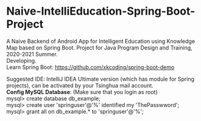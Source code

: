 # Naive-IntelliEducation-Spring-Boot-Project
A Naive Backend of Android App for Intelligent Education using Knowledge Map based on Spring Boot. Project for Java Program Design and Training, 2020-2021 Summer.  
Developing.  
Learn Spring Boot: https://github.com/xkcoding/spring-boot-demo  
  
Suggested IDE: IntelliJ IDEA Ultimate version (which has module for Spring projects), can be activated by your Tsinghua mail account.  
**Config MySQL Database**: (Make sure that you login as root)   
mysql> create database db_example;  
mysql> create user 'springuser'@'%' identified my 'ThePasswword';  
mysql> grant all on db_example.* to 'springuser'@'%';
